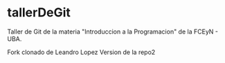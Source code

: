 # tallerDeGit

Taller de Git de la materia "Introduccion a la Programacion" de la FCEyN - UBA.

Fork clonado de Leandro Lopez
Version de la repo2
